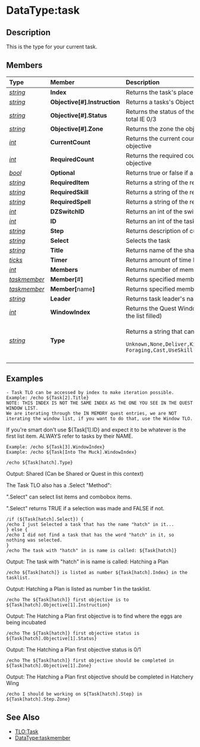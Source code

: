 # DataType:task

## Description

This is the type for your current task.

## Members

<table>
  <thead>
    <tr>
      <th style="text-align:left"><b>Type</b>
      </th>
      <th style="text-align:left"><b>Member</b>
      </th>
      <th style="text-align:left"><b>Description</b>
      </th>
    </tr>
  </thead>
  <tbody>
    <tr>
      <td style="text-align:left"><a href="datatype-string.md"><em>string</em></a>
      </td>
      <td style="text-align:left"><b>Index</b>
      </td>
      <td style="text-align:left">Returns the task&apos;s place on the tasklist</td>
    </tr>
    <tr>
      <td style="text-align:left"><a href="datatype-string.md"><em>string</em></a>
      </td>
      <td style="text-align:left"><b>Objective[#].Instruction</b>
      </td>
      <td style="text-align:left">Returns a tasks&apos;s Objectives</td>
    </tr>
    <tr>
      <td style="text-align:left"><a href="datatype-string.md"><em>string</em></a>
      </td>
      <td style="text-align:left"><b>Objective[#].Status</b>
      </td>
      <td style="text-align:left">Returns the status of the objective in the format amount done Vs total
        IE 0/3</td>
    </tr>
    <tr>
      <td style="text-align:left"><a href="datatype-string.md"><em>string</em></a>
      </td>
      <td style="text-align:left"><b>Objective[#].Zone</b>
      </td>
      <td style="text-align:left">Returns the zone the objective is to be performed in</td>
    </tr>
    <tr>
      <td style="text-align:left"><a href="datatype-int.md"><em>int</em></a>
      </td>
      <td style="text-align:left"><b>CurrentCount</b>
      </td>
      <td style="text-align:left">Returns the current count of the .Type needed to complete a objective</td>
    </tr>
    <tr>
      <td style="text-align:left"><a href="datatype-int.md"><em>int</em></a>
      </td>
      <td style="text-align:left"><b>RequiredCount</b>
      </td>
      <td style="text-align:left">Returns the required count of the .Type needed to complete a objective</td>
    </tr>
    <tr>
      <td style="text-align:left"><a href="datatype-bool.md"><em>bool</em></a>
      </td>
      <td style="text-align:left"><b>Optional</b>
      </td>
      <td style="text-align:left">Returns true or false if a objective is optional</td>
    </tr>
    <tr>
      <td style="text-align:left"><a href="datatype-string.md"><em>string</em></a>
      </td>
      <td style="text-align:left"><b>RequiredItem</b>
      </td>
      <td style="text-align:left">Returns a string of the required item to complete a objective.</td>
    </tr>
    <tr>
      <td style="text-align:left"><a href="datatype-string.md"><em>string</em></a>
      </td>
      <td style="text-align:left"><b>RequiredSkill</b>
      </td>
      <td style="text-align:left">Returns a string of the required skill to complete a objective.</td>
    </tr>
    <tr>
      <td style="text-align:left"><a href="datatype-string.md"><em>string</em></a>
      </td>
      <td style="text-align:left"><b>RequiredSpell</b>
      </td>
      <td style="text-align:left">Returns a string of the required spell to complete a objective.</td>
    </tr>
    <tr>
      <td style="text-align:left"><a href="datatype-int.md"><em>int</em></a>
      </td>
      <td style="text-align:left"><b>DZSwitchID</b>
      </td>
      <td style="text-align:left">Returns an int of the switch used in a objective.</td>
    </tr>
    <tr>
      <td style="text-align:left"><a href="datatype-int.md"><em>int</em></a>
      </td>
      <td style="text-align:left"><b>ID</b>
      </td>
      <td style="text-align:left">Returns an int of the task ID</td>
    </tr>
    <tr>
      <td style="text-align:left"><a href="datatype-string.md"><em>string</em></a>
      </td>
      <td style="text-align:left"><b>Step</b>
      </td>
      <td style="text-align:left">Returns description of current step in the task</td>
    </tr>
    <tr>
      <td style="text-align:left"><a href="datatype-string.md"><em>string</em></a>
      </td>
      <td style="text-align:left"><b>Select</b>
      </td>
      <td style="text-align:left">Selects the task</td>
    </tr>
    <tr>
      <td style="text-align:left"><a href="datatype-string.md"><em>string</em></a>
      </td>
      <td style="text-align:left"><b>Title</b>
      </td>
      <td style="text-align:left">Returns name of the shared task</td>
    </tr>
    <tr>
      <td style="text-align:left"><a href="datatype-ticks.md"><em>ticks</em></a>
      </td>
      <td style="text-align:left"><b>Timer</b>
      </td>
      <td style="text-align:left">Returns amount of time before task expires</td>
    </tr>
    <tr>
      <td style="text-align:left"><a href="datatype-int.md"><em>int</em></a>
      </td>
      <td style="text-align:left"><b>Members</b>
      </td>
      <td style="text-align:left">Returns number of members in task</td>
    </tr>
    <tr>
      <td style="text-align:left"><a href><em>taskmember</em></a>
      </td>
      <td style="text-align:left"><b>Member[</b>#<b>]</b>
      </td>
      <td style="text-align:left">Returns specified member in task by index</td>
    </tr>
    <tr>
      <td style="text-align:left"><a href><em>taskmember</em></a>
      </td>
      <td style="text-align:left"><b>Member[</b>name<b>]</b>
      </td>
      <td style="text-align:left">Returns specified member in task by name</td>
    </tr>
    <tr>
      <td style="text-align:left"><a href="datatype-string.md"><em>string</em></a>
      </td>
      <td style="text-align:left"><b>Leader</b>
      </td>
      <td style="text-align:left">Returns task leader&apos;s name</td>
    </tr>
    <tr>
      <td style="text-align:left"><a href="datatype-int.md"><em>int</em></a>
      </td>
      <td style="text-align:left"><b>WindowIndex</b>
      </td>
      <td style="text-align:left">Returns the Quest Window List Index. (if the window actually has the list
        filled)</td>
    </tr>
    <tr>
      <td style="text-align:left"><a href="datatype-string.md"><em>string</em></a>
      </td>
      <td style="text-align:left"><b>Type</b>
      </td>
      <td style="text-align:left">
        <p>Returns a string that can be one of the following:</p>
        <p> <code>Unknown,None,Deliver,Kill,Loot,Hail,Explore,Tradeskill,Fishing,</code>
          <br
          /> <code>Foraging,Cast,UseSkill,DZSwitch,DestroyObject,Collect,Dialogue</code>
        </p>
      </td>
    </tr>
    <tr>
      <td style="text-align:left"></td>
      <td style="text-align:left"></td>
      <td style="text-align:left"></td>
    </tr>
  </tbody>
</table>

## Examples

`- Task TLO can be accessed by index to make iteration possible.`  
`Example: /echo ${Task[2].Title}`  
`NOTE: THIS INDEX IS NOT THE SAME INDEX AS THE ONE YOU SEE IN THE QUEST WINDOW LIST.`  
`We are iterating through the IN MEMORY quest entries, we are NOT`  
`iterating the window list, if you want to do that, use the Window TLO.`

If you're smart don't use ${Task\[1\].ID} and expect it to be whatever is the first list item. ALWAYS refer to tasks by their NAME.

`Example: /echo ${Task[3].WindowIndex}`  
`Example: /echo ${Task[Into The Muck].WindowIndex}`

`/echo ${Task[hatch].Type}`

Output: Shared \(Can be Shared or Quest in this context\)

The Task TLO also has a .Select "Method":

".Select" can select list items and combobox items.

".Select" returns TRUE if a selection was made and FALSE if not.

`/if (${Task[hatch].Select}) {`  
`/echo I just Selected a task that has the name "hatch" in it...`  
`} else {`  
`/echo I did not find a task that has the word "hatch" in it, so nothing was selected.`  
`}`  
`/echo The task with "hatch" in is name is called: ${Task[hatch]}`

Output: The task with "hatch" in is name is called: Hatching a Plan

`/echo ${Task[hatch]} is listed as number ${Task[hatch].Index} in the tasklist.`

Output: Hatching a Plan is listed as number 1 in the tasklist.

`/echo The ${Task[hatch]} first objective is to ${Task[hatch].Objective[1].Instruction}`

Output: The Hatching a Plan first objective is to find where the eggs are being incubated

`/echo The ${Task[hatch]} first objective status is ${Task[hatch].Objective[1].Status}`

Output: The Hatching a Plan first objective status is 0/1

`/echo The ${Task[hatch]} first objective should be completed in ${Task[hatch].Objective[1].Zone}`

Output: The Hatching a Plan first objective should be completed in Hatchery Wing

`/echo I should be working on ${Task[hatch].Step} in ${Task[hatch].Step.Zone}`

## See Also

* [TLO:Task](../top-level-objects/tlo-task.md)
* [DataType:taskmember]()

